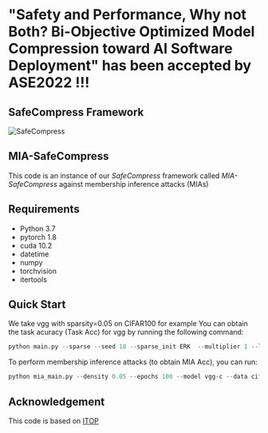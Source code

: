 # "Safety and Performance, Why not Both? Bi-Objective Optimized Model Compression toward AI Software Deployment" has been accepted by ASE2022 !!!

## SafeCompress Framework
![SafeCompress](https://github.com/JiePKU/MIA-SafeCompress/blob/master/img/SafeCompress.JPG,"SafeCompress") 

## MIA-SafeCompress
This code is an instance of our *SafeCompress* framework called *MIA-SafeCompress* against membership inference attacks (MIAs)

## Requirements
* Python 3.7
* pytorch 1.8
* cuda 10.2
* datetime
* numpy
* torchvision
* itertools

## Quick Start
We take vgg with sparsity=0.05 on CIFAR100 for example
You can obtain the task acuracy (Task Acc) for vgg by running the following command:
```python
python main.py --sparse --seed 18 --sparse_init ERK  --multiplier 1 --lr 0.1 --density 0.05 --update_frequency 4000 --epochs 300 --model vgg-c --data cifar100 --decay_frequency 30000 --batch-size 128 --n_class 100
```
To perform membership inference attacks (to obtain MIA Acc), you can run:
```python
python mia_main.py --density 0.05 --epochs 100 --model vgg-c --data cifar100 --batch-size 128 --n_class 100
```
## Acknowledgement
This code is based on [ITOP](https://github.com/Shiweiliuiiiiiii/In-Time-Over-Parameterization)

